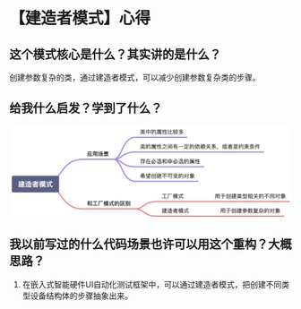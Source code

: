 # 【建造者模式】心得

## 这个模式核心是什么？其实讲的是什么？

创建参数复杂的类，通过建造者模式，可以减少创建参数复杂类的步骤。

## 给我什么启发？学到了什么？

![](builder.jpeg)

## 我以前写过的什么代码场景也许可以用这个重构？大概思路？

1. 在嵌入式智能硬件UI自动化测试框架中，可以通过建造者模式，把创建不同类型设备结构体的步骤抽象出来。



